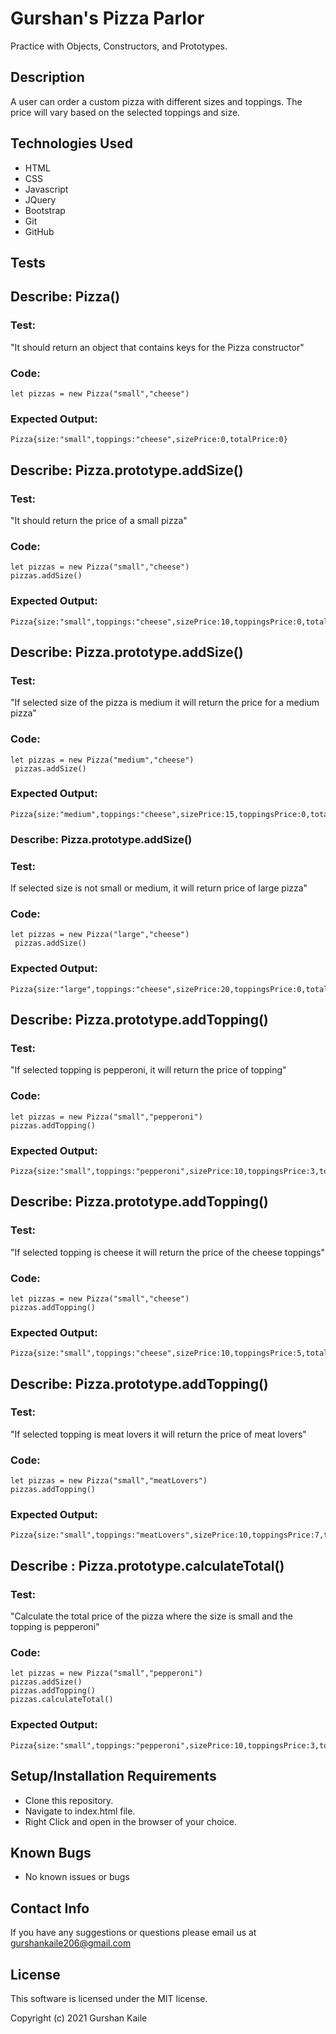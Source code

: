 # Gurshan's Pizza Parlor

Practice with Objects, Constructors, and Prototypes.

## Description

A user can order a custom pizza with different sizes and toppings. The price will vary based on the selected toppings and size. 

## Technologies Used

* HTML
* CSS
* Javascript
* JQuery
* Bootstrap
* Git 
* GitHub

## Tests

## Describe: Pizza()
### Test: 
"It should return an object that contains keys for the Pizza constructor"
### Code: 
```
let pizzas = new Pizza("small","cheese")
```
### Expected Output: 
```
Pizza{size:"small",toppings:"cheese",sizePrice:0,totalPrice:0} 
```

## Describe: Pizza.prototype.addSize()
### Test: 
"It should return the price of a small pizza"
### Code:
``` 
let pizzas = new Pizza("small","cheese")
pizzas.addSize()
```
### Expected Output:
```
Pizza{size:"small",toppings:"cheese",sizePrice:10,toppingsPrice:0,totalPrice:0} 
```

## Describe: Pizza.prototype.addSize()
### Test:
"If selected size of the pizza is medium it will return the price for a medium pizza"
### Code:
```
let pizzas = new Pizza("medium","cheese")
 pizzas.addSize()
 ```
### Expected Output:
```
Pizza{size:"medium",toppings:"cheese",sizePrice:15,toppingsPrice:0,totalPrice:0}
```

### Describe: Pizza.prototype.addSize()
### Test: 
If selected size is not small or medium, it will return price of large pizza" 
### Code: 
```
let pizzas = new Pizza("large","cheese")
 pizzas.addSize()
 ```
### Expected Output: 
```
Pizza{size:"large",toppings:"cheese",sizePrice:20,toppingsPrice:0,totalPrice:0} 
```
## Describe: Pizza.prototype.addTopping()
### Test:
"If selected topping is pepperoni, it will return the price of topping"
### Code:
```
let pizzas = new Pizza("small","pepperoni")
pizzas.addTopping()
```
### Expected Output: 
```
Pizza{size:"small",toppings:"pepperoni",sizePrice:10,toppingsPrice:3,totalPrice:0} 
```
## Describe: Pizza.prototype.addTopping()
### Test:
"If selected topping is cheese it will return the price of the cheese toppings"
### Code:
```
let pizzas = new Pizza("small","cheese")
pizzas.addTopping()
```
### Expected Output: 
```
Pizza{size:"small",toppings:"cheese",sizePrice:10,toppingsPrice:5,totalPrice:0} 
```
## Describe: Pizza.prototype.addTopping()
### Test:
"If selected topping is meat lovers it will return the price of meat lovers"
### Code:
```
let pizzas = new Pizza("small","meatLovers")
pizzas.addTopping()
```
### Expected Output: 
```
Pizza{size:"small",toppings:"meatLovers",sizePrice:10,toppingsPrice:7,totalPrice:0} 
```
## Describe : Pizza.prototype.calculateTotal()
### Test:
"Calculate the total price of the pizza where the size is small and the topping is pepperoni"
### Code: 
```
let pizzas = new Pizza("small","pepperoni")
pizzas.addSize()
pizzas.addTopping()
pizzas.calculateTotal()
```
### Expected Output: 
```
Pizza{size:"small",toppings:"pepperoni",sizePrice:10,toppingsPrice:3,totalPrice:13} 
```

## Setup/Installation Requirements

* Clone this repository.
* Navigate to index.html file.
* Right Click and open in the browser of your choice.

## Known Bugs

* No known issues or bugs

## Contact Info

If you have any suggestions or questions please email us at gurshankaile206@gmail.com

## License 

This software is licensed under the MIT license. 

Copyright (c) 2021 Gurshan Kaile

